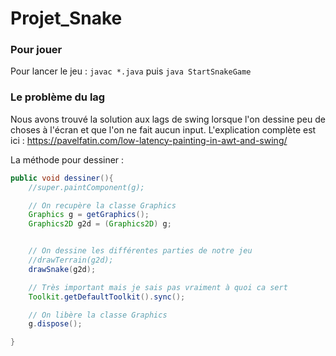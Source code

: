 # Projet_Snake

### Pour jouer
Pour lancer le jeu : `javac *.java` puis `java StartSnakeGame`

### Le problème du lag
Nous avons trouvé la solution aux lags de swing lorsque l'on dessine peu de choses à l'écran et que l'on ne fait aucun input.
L'explication complète est ici : https://pavelfatin.com/low-latency-painting-in-awt-and-swing/

La méthode pour dessiner :
```java
public void dessiner(){
    //super.paintComponent(g);

    // On recupère la classe Graphics
    Graphics g = getGraphics();
    Graphics2D g2d = (Graphics2D) g;


    // On dessine les différentes parties de notre jeu
    //drawTerrain(g2d);
    drawSnake(g2d);

    // Très important mais je sais pas vraiment à quoi ca sert
    Toolkit.getDefaultToolkit().sync();

    // On libère la classe Graphics
    g.dispose();

}
```
